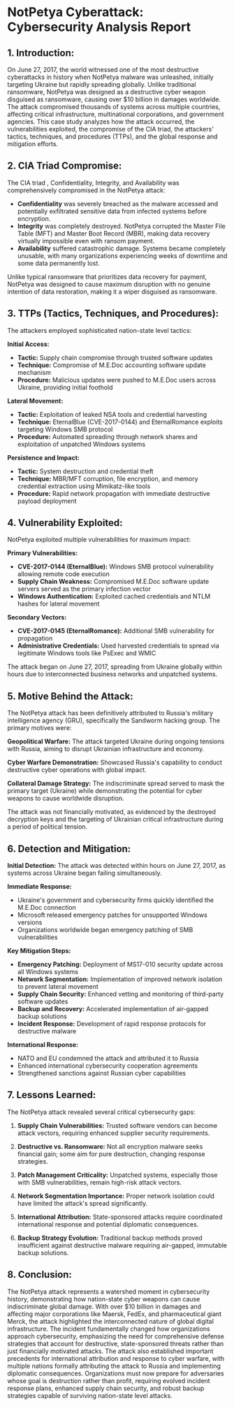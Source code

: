 # NotPetya Cyberattack: Cybersecurity Analysis Report

## 1. Introduction:

On June 27, 2017, the world witnessed one of the most destructive cyberattacks in history when NotPetya malware was unleashed, initially targeting Ukraine but rapidly spreading globally. Unlike traditional ransomware, NotPetya was designed as a destructive cyber weapon disguised as ransomware, causing over $10 billion in damages worldwide. The attack compromised thousands of systems across multiple countries, affecting critical infrastructure, multinational corporations, and government agencies. This case study analyzes how the attack occurred, the vulnerabilities exploited, the compromise of the CIA triad, the attackers' tactics, techniques, and procedures (TTPs), and the global response and mitigation efforts.

## 2. CIA Triad Compromise:

The CIA triad , Confidentiality, Integrity, and Availability was comprehensively compromised in the NotPetya attack:

- **Confidentiality** was severely breached as the malware accessed and potentially exfiltrated sensitive data from infected systems before encryption.
- **Integrity** was completely destroyed. NotPetya corrupted the Master File Table (MFT) and Master Boot Record (MBR), making data recovery virtually impossible even with ransom payment.
- **Availability** suffered catastrophic damage. Systems became completely unusable, with many organizations experiencing weeks of downtime and some data permanently lost.

Unlike typical ransomware that prioritizes data recovery for payment, NotPetya was designed to cause maximum disruption with no genuine intention of data restoration, making it a wiper disguised as ransomware.

## 3. TTPs (Tactics, Techniques, and Procedures):

The attackers employed sophisticated nation-state level tactics:

**Initial Access:**
- **Tactic:** Supply chain compromise through trusted software updates
- **Technique:** Compromise of M.E.Doc accounting software update mechanism
- **Procedure:** Malicious updates were pushed to M.E.Doc users across Ukraine, providing initial foothold

**Lateral Movement:**
- **Tactic:** Exploitation of leaked NSA tools and credential harvesting
- **Technique:** EternalBlue (CVE-2017-0144) and EternalRomance exploits targeting Windows SMB protocol
- **Procedure:** Automated spreading through network shares and exploitation of unpatched Windows systems

**Persistence and Impact:**
- **Tactic:** System destruction and credential theft
- **Technique:** MBR/MFT corruption, file encryption, and memory credential extraction using Mimikatz-like tools
- **Procedure:** Rapid network propagation with immediate destructive payload deployment

## 4. Vulnerability Exploited:

NotPetya exploited multiple vulnerabilities for maximum impact:

**Primary Vulnerabilities:**
- **CVE-2017-0144 (EternalBlue):** Windows SMB protocol vulnerability allowing remote code execution
- **Supply Chain Weakness:** Compromised M.E.Doc software update servers served as the primary infection vector
- **Windows Authentication:** Exploited cached credentials and NTLM hashes for lateral movement

**Secondary Vectors:**
- **CVE-2017-0145 (EternalRomance):** Additional SMB vulnerability for propagation
- **Administrative Credentials:** Used harvested credentials to spread via legitimate Windows tools like PsExec and WMIC

The attack began on June 27, 2017, spreading from Ukraine globally within hours due to interconnected business networks and unpatched systems.

## 5. Motive Behind the Attack:

The NotPetya attack has been definitively attributed to Russia's military intelligence agency (GRU), specifically the Sandworm hacking group. The primary motives were:

**Geopolitical Warfare:** The attack targeted Ukraine during ongoing tensions with Russia, aiming to disrupt Ukrainian infrastructure and economy.

**Cyber Warfare Demonstration:** Showcased Russia's capability to conduct destructive cyber operations with global impact.

**Collateral Damage Strategy:** The indiscriminate spread served to mask the primary target (Ukraine) while demonstrating the potential for cyber weapons to cause worldwide disruption.

The attack was not financially motivated, as evidenced by the destroyed decryption keys and the targeting of Ukrainian critical infrastructure during a period of political tension.

## 6. Detection and Mitigation:

**Initial Detection:** The attack was detected within hours on June 27, 2017, as systems across Ukraine began failing simultaneously.

**Immediate Response:**
- Ukraine's government and cybersecurity firms quickly identified the M.E.Doc connection
- Microsoft released emergency patches for unsupported Windows versions
- Organizations worldwide began emergency patching of SMB vulnerabilities

**Key Mitigation Steps:**
- **Emergency Patching:** Deployment of MS17-010 security update across all Windows systems
- **Network Segmentation:** Implementation of improved network isolation to prevent lateral movement
- **Supply Chain Security:** Enhanced vetting and monitoring of third-party software updates
- **Backup and Recovery:** Accelerated implementation of air-gapped backup solutions
- **Incident Response:** Development of rapid response protocols for destructive malware

**International Response:**
- NATO and EU condemned the attack and attributed it to Russia
- Enhanced international cybersecurity cooperation agreements
- Strengthened sanctions against Russian cyber capabilities

## 7. Lessons Learned:

The NotPetya attack revealed several critical cybersecurity gaps:

1. **Supply Chain Vulnerabilities:** Trusted software vendors can become attack vectors, requiring enhanced supplier security requirements.

2. **Destructive vs. Ransomware:** Not all encryption malware seeks financial gain; some aim for pure destruction, changing response strategies.

3. **Patch Management Criticality:** Unpatched systems, especially those with SMB vulnerabilities, remain high-risk attack vectors.

4. **Network Segmentation Importance:** Proper network isolation could have limited the attack's spread significantly.

5. **International Attribution:** State-sponsored attacks require coordinated international response and potential diplomatic consequences.

6. **Backup Strategy Evolution:** Traditional backup methods proved insufficient against destructive malware requiring air-gapped, immutable backup solutions.

## 8. Conclusion:

The NotPetya attack represents a watershed moment in cybersecurity history, demonstrating how nation-state cyber weapons can cause indiscriminate global damage. With over $10 billion in damages and affecting major corporations like Maersk, FedEx, and pharmaceutical giant Merck, the attack highlighted the interconnected nature of global digital infrastructure. The incident fundamentally changed how organizations approach cybersecurity, emphasizing the need for comprehensive defense strategies that account for destructive, state-sponsored threats rather than just financially motivated attacks. The attack also established important precedents for international attribution and response to cyber warfare, with multiple nations formally attributing the attack to Russia and implementing diplomatic consequences. Organizations must now prepare for adversaries whose goal is destruction rather than profit, requiring evolved incident response plans, enhanced supply chain security, and robust backup strategies capable of surviving nation-state level attacks.
